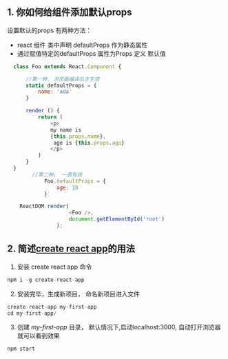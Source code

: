 ## 1. 你如何给组件添加默认props

设置默认的props 有两种方法：

-   react 组件 类中声明 defaultProps  作为静态属性
-   通过赋值特定的defaultProps 属性为Props 定义 默认值

```javascript
  class Foo extends React.Component {

      //第一种, 浏览器编译后才生效
      static defaultProps = {
          name: 'ada'
      }

      render () {
          return (
              <p>
              my name is
              {this.props.name},
               age is {this.props.age}
              </p>
          )
      }     
  }
        //第二种， 一直有效
            Foo.defaultProps = {
                age: 18
            }

    ReactDOM.render(
                    <Foo />,
                    document.getElementById('root')
                );

```

## 2. 简述[create react app](https://github.com/facebook/create-react-app)的用法

1.  安装 create react app 命令

```javascript
npm i -g create-react-app
```

2.  安装完毕，生成新项目， 命名新项目进入文件

```javascript
create-react-app my-first-app
cd my-first-app/
```

3.  创建 _my-first-app_ 目录， 默认情况下,启动localhost:3000, 自动打开浏览器就可以看到效果

```javascript
npm start
```